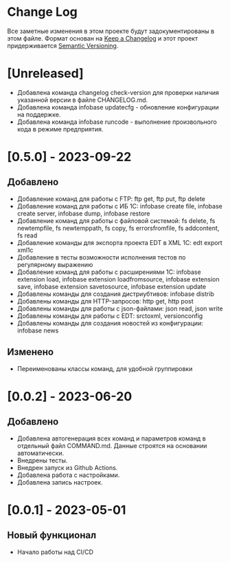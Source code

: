 # Change Log

Все заметные изменения в этом проекте будут задокументированы в этом файле.
Формат основан на [Keep a Changelog](http://keepachangelog.com/) и этот проект придерживается [Semantic Versioning](http://semver.org/).

# [Unreleased]

* Добавлена команда changelog check-version для проверки наличия указанной версии в файле CHANGELOG.md.
* Добавлена команда infobase updatecfg - обновление конфигурации на поддержке.
* Добавлена команда infobase runcode - выполнение произвольного кода в режиме предприятия.

# [0.5.0] - 2023-09-22

## Добавлено

* Добавление команд для работы с FTP: ftp get, ftp put, ftp delete
* Добавление команд для работы с ИБ 1С: infobase create file, infobase create server, infobase dump, infobase restore
* Добавление команд для работы с файловой системой: fs delete, fs newtempfile, fs newtemppath, fs copy, fs errorsfromfile, fs addcontent, fs read
* Добавление команды для экспорта проекта EDT в XML 1C: edt export xml1c
* Добавление в тесты возможности исполнения тестов по регулярному выражению
* Добавление команд для работы с расширениями 1С: infobase extension load, infobase extension loadfromsource, infobase extension save, infobase extension savetosource, infobase extension update
* Добавлены команды для создания дистриубтивов: infobase distrib
* Добавлены команды для HTTP-запросов: http get, http post
* Добавлены команды для работы c json-файлами: json read, json write
* Добавлены команды для работы с EDT: srctoxml, versionconfig
* Добавлены команды для создания новостей из конфигурации: infobase news

## Изменено

* Переименованы классы команд, для удобной группировки

# [0.0.2] - 2023-06-20

## Добавлено

* Добавлена автогенерация всех команд и параметров команд в отдельный файл COMMAND.md. Данные строятся на основании автоматически.
* Внедрены тесты.
* Внедрен запуск из Github Actions.
* Добавлена работа с настройками.
* Добавлена запись настроек.

# [0.0.1] - 2023-05-01

## Новый функционал

* Начало работы над CI/CD